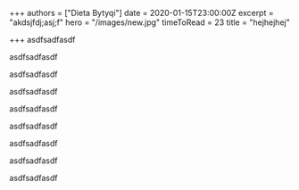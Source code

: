 +++
authors = ["Dieta Bytyqi"]
date = 2020-01-15T23:00:00Z
excerpt = "akdsjfdj;asj;f"
hero = "/images/new.jpg"
timeToRead = 23
title = "hejhejhej"

+++
asdfsadfasdf

asdfsadfasdf

asdfsadfasdf

asdfsadfasdf

asdfsadfasdf

asdfsadfasdf

asdfsadfasdf

asdfsadfasdf

asdfsadfasdf
